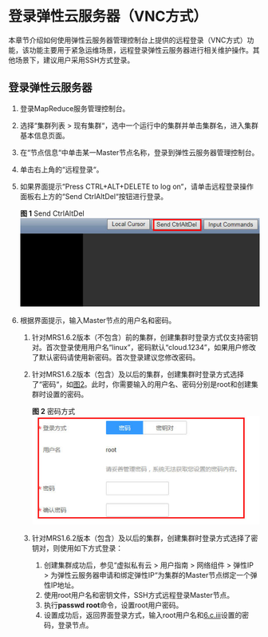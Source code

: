 # 登录弹性云服务器（VNC方式）<a name="ZH-CN_TOPIC_0041879313"></a>

本章节介绍如何使用弹性云服务器管理控制台上提供的远程登录（VNC方式）功能，该功能主要用于紧急运维场景，远程登录弹性云服务器进行相关维护操作。其他场景下，建议用户采用SSH方式登录。

## 登录弹性云服务器<a name="section26776515111928"></a>

1.  登录MapReduce服务管理控制台。
2.  选择“集群列表 \> 现有集群“，选中一个运行中的集群并单击集群名，进入集群基本信息页面。
3.  在“节点信息“中单击某一Master节点名称，登录到弹性云服务器管理控制台。
4.  单击右上角的“远程登录“。
5.  如果界面提示“Press CTRL+ALT+DELETE to log on“，请单击远程登录操作面板右上方的“Send CtrlAltDel“按钮进行登录。

    **图 1**  Send CtrlAltDel<a name="fig515111273012"></a>  
    ![](figures/Send-CtrlAltDel.jpg "Send-CtrlAltDel")

6.  根据界面提示，输入Master节点的用户名和密码。
    1.  针对MRS1.6.2版本（不包含）前的集群，创建集群时登录方式仅支持密钥对。首次登录使用用户名“linux”，密码默认“cloud.1234”，如果用户修改了默认密码请使用新密码。首次登录建议您修改密码。
    2.  针对MRS1.6.2版本（包含）及以后的集群，创建集群时登录方式选择了“密码“，如[图2](#fig22006389354)。此时，你需要输入的用户名、密码分别是root和创建集群时设置的密码。

        **图 2**  密码方式<a name="fig22006389354"></a>  
        ![](figures/密码方式.jpg "密码方式")

    3.  针对MRS1.6.2版本（包含）及以后的集群，创建集群时登录方式选择了密钥对，则使用如下方式登录：
        1.  创建集群成功后，参见“虚拟私有云  \>  用户指南  \>  网络组件  \>  弹性IP  \>  为弹性云服务器申请和绑定弹性IP“为集群的Master节点绑定一个弹性IP地址。
        2.  使用root用户名和密钥文件，SSH方式远程登录Master节点。
        3.  <a name="li1197345672412"></a>执行**passwd root**命令，设置root用户密码。
        4.  设置成功后，返回界面登录方式，输入root用户名和[6.c.iii](#li1197345672412)设置的密码，登录节点。



